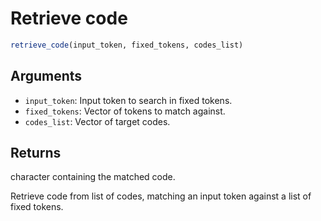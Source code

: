 # Retrieve code

```r
retrieve_code(input_token, fixed_tokens, codes_list)
```

## Arguments

- `input_token`: Input token to search in fixed tokens.
- `fixed_tokens`: Vector of tokens to match against.
- `codes_list`: Vector of target codes.

## Returns

character containing the matched code.

Retrieve code from list of codes, matching an input token against a list of fixed tokens.
